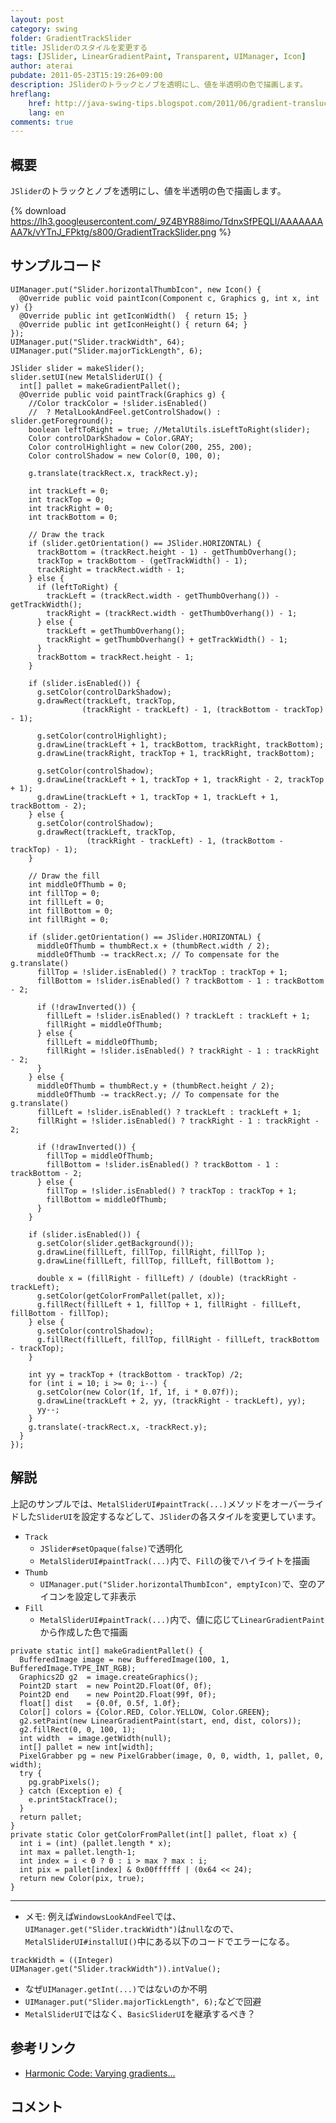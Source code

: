 ```yaml
---
layout: post
category: swing
folder: GradientTrackSlider
title: JSliderのスタイルを変更する
tags: [JSlider, LinearGradientPaint, Transparent, UIManager, Icon]
author: aterai
pubdate: 2011-05-23T15:19:26+09:00
description: JSliderのトラックとノブを透明にし、値を半透明の色で描画します。
hreflang:
    href: http://java-swing-tips.blogspot.com/2011/06/gradient-translucent-track-jslider.html
    lang: en
comments: true
---
```

## 概要
`JSlider`のトラックとノブを透明にし、値を半透明の色で描画します。

{% download https://lh3.googleusercontent.com/_9Z4BYR88imo/TdnxSfPEQLI/AAAAAAAAA7k/vYTnJ_FPktg/s800/GradientTrackSlider.png %}

## サンプルコード
<pre class="prettyprint"><code>UIManager.put("Slider.horizontalThumbIcon", new Icon() {
  @Override public void paintIcon(Component c, Graphics g, int x, int y) {}
  @Override public int getIconWidth()  { return 15; }
  @Override public int getIconHeight() { return 64; }
});
UIManager.put("Slider.trackWidth", 64);
UIManager.put("Slider.majorTickLength", 6);

JSlider slider = makeSlider();
slider.setUI(new MetalSliderUI() {
  int[] pallet = makeGradientPallet();
  @Override public void paintTrack(Graphics g) {
    //Color trackColor = !slider.isEnabled()
    //  ? MetalLookAndFeel.getControlShadow() : slider.getForeground();
    boolean leftToRight = true; //MetalUtils.isLeftToRight(slider);
    Color controlDarkShadow = Color.GRAY;
    Color controlHighlight = new Color(200, 255, 200);
    Color controlShadow = new Color(0, 100, 0);

    g.translate(trackRect.x, trackRect.y);

    int trackLeft = 0;
    int trackTop = 0;
    int trackRight = 0;
    int trackBottom = 0;

    // Draw the track
    if (slider.getOrientation() == JSlider.HORIZONTAL) {
      trackBottom = (trackRect.height - 1) - getThumbOverhang();
      trackTop = trackBottom - (getTrackWidth() - 1);
      trackRight = trackRect.width - 1;
    } else {
      if (leftToRight) {
        trackLeft = (trackRect.width - getThumbOverhang()) - getTrackWidth();
        trackRight = (trackRect.width - getThumbOverhang()) - 1;
      } else {
        trackLeft = getThumbOverhang();
        trackRight = getThumbOverhang() + getTrackWidth() - 1;
      }
      trackBottom = trackRect.height - 1;
    }

    if (slider.isEnabled()) {
      g.setColor(controlDarkShadow);
      g.drawRect(trackLeft, trackTop,
                (trackRight - trackLeft) - 1, (trackBottom - trackTop) - 1);

      g.setColor(controlHighlight);
      g.drawLine(trackLeft + 1, trackBottom, trackRight, trackBottom);
      g.drawLine(trackRight, trackTop + 1, trackRight, trackBottom);

      g.setColor(controlShadow);
      g.drawLine(trackLeft + 1, trackTop + 1, trackRight - 2, trackTop + 1);
      g.drawLine(trackLeft + 1, trackTop + 1, trackLeft + 1, trackBottom - 2);
    } else {
      g.setColor(controlShadow);
      g.drawRect(trackLeft, trackTop,
                 (trackRight - trackLeft) - 1, (trackBottom - trackTop) - 1);
    }

    // Draw the fill
    int middleOfThumb = 0;
    int fillTop = 0;
    int fillLeft = 0;
    int fillBottom = 0;
    int fillRight = 0;

    if (slider.getOrientation() == JSlider.HORIZONTAL) {
      middleOfThumb = thumbRect.x + (thumbRect.width / 2);
      middleOfThumb -= trackRect.x; // To compensate for the g.translate()
      fillTop = !slider.isEnabled() ? trackTop : trackTop + 1;
      fillBottom = !slider.isEnabled() ? trackBottom - 1 : trackBottom - 2;

      if (!drawInverted()) {
        fillLeft = !slider.isEnabled() ? trackLeft : trackLeft + 1;
        fillRight = middleOfThumb;
      } else {
        fillLeft = middleOfThumb;
        fillRight = !slider.isEnabled() ? trackRight - 1 : trackRight - 2;
      }
    } else {
      middleOfThumb = thumbRect.y + (thumbRect.height / 2);
      middleOfThumb -= trackRect.y; // To compensate for the g.translate()
      fillLeft = !slider.isEnabled() ? trackLeft : trackLeft + 1;
      fillRight = !slider.isEnabled() ? trackRight - 1 : trackRight - 2;

      if (!drawInverted()) {
        fillTop = middleOfThumb;
        fillBottom = !slider.isEnabled() ? trackBottom - 1 : trackBottom - 2;
      } else {
        fillTop = !slider.isEnabled() ? trackTop : trackTop + 1;
        fillBottom = middleOfThumb;
      }
    }

    if (slider.isEnabled()) {
      g.setColor(slider.getBackground());
      g.drawLine(fillLeft, fillTop, fillRight, fillTop );
      g.drawLine(fillLeft, fillTop, fillLeft, fillBottom );

      double x = (fillRight - fillLeft) / (double) (trackRight - trackLeft);
      g.setColor(getColorFromPallet(pallet, x));
      g.fillRect(fillLeft + 1, fillTop + 1, fillRight - fillLeft, fillBottom - fillTop);
    } else {
      g.setColor(controlShadow);
      g.fillRect(fillLeft, fillTop, fillRight - fillLeft, trackBottom - trackTop);
    }

    int yy = trackTop + (trackBottom - trackTop) /2;
    for (int i = 10; i &gt;= 0; i--) {
      g.setColor(new Color(1f, 1f, 1f, i * 0.07f));
      g.drawLine(trackLeft + 2, yy, (trackRight - trackLeft), yy);
      yy--;
    }
    g.translate(-trackRect.x, -trackRect.y);
  }
});
</code></pre>

## 解説
上記のサンプルでは、`MetalSliderUI#paintTrack(...)`メソッドをオーバーライドした`SliderUI`を設定するなどして、`JSlider`の各スタイルを変更しています。

- `Track`
    - `JSlider#setOpaque(false)`で透明化
    - `MetalSliderUI#paintTrack(...)`内で、`Fill`の後でハイライトを描画
- `Thumb`
    - `UIManager.put("Slider.horizontalThumbIcon", emptyIcon)`で、空のアイコンを設定して非表示
- `Fill`
    - `MetalSliderUI#paintTrack(...)`内で、値に応じて`LinearGradientPaint`から作成した色で描画

<!-- dummy comment line for breaking list -->

<pre class="prettyprint"><code>private static int[] makeGradientPallet() {
  BufferedImage image = new BufferedImage(100, 1, BufferedImage.TYPE_INT_RGB);
  Graphics2D g2  = image.createGraphics();
  Point2D start  = new Point2D.Float(0f, 0f);
  Point2D end    = new Point2D.Float(99f, 0f);
  float[] dist   = {0.0f, 0.5f, 1.0f};
  Color[] colors = {Color.RED, Color.YELLOW, Color.GREEN};
  g2.setPaint(new LinearGradientPaint(start, end, dist, colors));
  g2.fillRect(0, 0, 100, 1);
  int width  = image.getWidth(null);
  int[] pallet = new int[width];
  PixelGrabber pg = new PixelGrabber(image, 0, 0, width, 1, pallet, 0, width);
  try {
    pg.grabPixels();
  } catch (Exception e) {
    e.printStackTrace();
  }
  return pallet;
}
private static Color getColorFromPallet(int[] pallet, float x) {
  int i = (int) (pallet.length * x);
  int max = pallet.length-1;
  int index = i &lt; 0 ? 0 : i &gt; max ? max : i;
  int pix = pallet[index] &amp; 0x00ffffff | (0x64 &lt;&lt; 24);
  return new Color(pix, true);
}
</code></pre>

- - - -
- メモ: 例えば`WindowsLookAndFeel`では、`UIManager.get("Slider.trackWidth")`は`null`なので、`MetalSliderUI#installUI()`中にある以下のコードでエラーになる。

<!-- dummy comment line for breaking list -->

<pre class="prettyprint"><code>trackWidth = ((Integer) UIManager.get("Slider.trackWidth")).intValue();
</code></pre>

- なぜ`UIManager.getInt(...)`ではないのか不明
- `UIManager.put("Slider.majorTickLength", 6);`などで回避
- `MetalSliderUI`ではなく、`BasicSliderUI`を継承するぺき？

<!-- dummy comment line for breaking list -->

## 参考リンク
- [Harmonic Code: Varying gradients...](http://harmoniccode.blogspot.com/2011/05/varying-gradients.html)

<!-- dummy comment line for breaking list -->

## コメント
